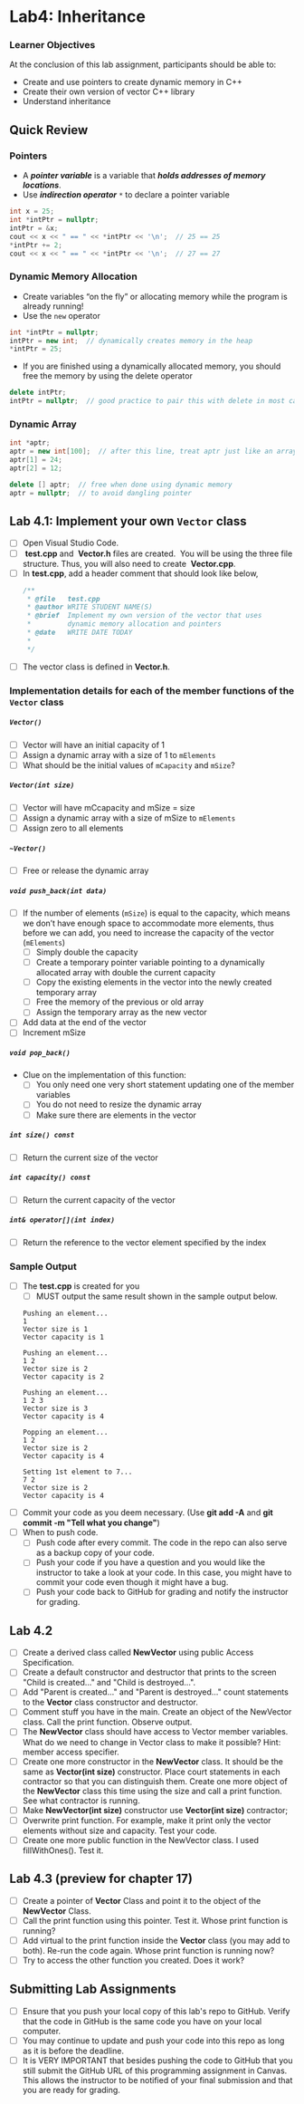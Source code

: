 # Lab4: Inheritance

### Learner Objectives
At the conclusion of this lab assignment, participants should be able to:
* Create and use pointers to create dynamic memory in C++
* Create their own version of vector C++ library
* Understand inheritance


## Quick Review

### Pointers
* A ***pointer variable*** is a variable that ***holds addresses of memory locations***.
* Use ***indirection operator*** `*` to declare a pointer variable
```cpp
int x = 25;
int *intPtr = nullptr;
intPtr = &x;
cout << x << " == " << *intPtr << '\n';  // 25 == 25
*intPtr += 2;
cout << x << " == " << *intPtr << '\n';  // 27 == 27
```

### Dynamic Memory Allocation
* Create variables “on the fly” or allocating memory while the program is already running!
* Use the `new` operator
```cpp
int *intPtr = nullptr;
intPtr = new int;  // dynamically creates memory in the heap
*intPtr = 25;
```
* If you are finished using a dynamically allocated memory, you should free the memory by using the delete operator
```cpp
delete intPtr;
intPtr = nullptr;  // good practice to pair this with delete in most cases
```

### Dynamic Array
```cpp
int *aptr;
aptr = new int[100];  // after this line, treat aptr just like an array
aptr[1] = 24;
aptr[2] = 12;

delete [] aptr;  // free when done using dynamic memory
aptr = nullptr;  // to avoid dangling pointer
```

## Lab 4.1: Implement your own `Vector` class
- [ ] Open Visual Studio Code.
- [ ]  **test.cpp** and  **Vector.h** files are created.  You will be using the three file structure. Thus, you will also need to create  **Vector.cpp**.
- [ ] In **test.cpp**, add a header comment that should look like below,
  ```cpp
  /**
   * @file   test.cpp
   * @author WRITE STUDENT NAME(S)
   * @brief  Implement my own version of the vector that uses
   *         dynamic memory allocation and pointers
   * @date   WRITE DATE TODAY
   *
   */
  ```
- [ ] The vector class is defined in **Vector.h**.
 ### Implementation details for each of the member functions of the `Vector` class
##### `Vector()`
- [ ] Vector will have an initial capacity of 1
- [ ] Assign a dynamic array with a size of 1 to `mElements`
- [ ] What should be the initial values of `mCapacity` and `mSize`?

##### `Vector(int size)`
- [ ] Vector will have mCcapacity and mSize = size
- [ ] Assign a dynamic array with a size of mSize to `mElements`
- [ ] Assign zero to all elements

##### `~Vector()`
- [ ] Free or release the dynamic array 

##### `void push_back(int data)`
- [ ] If the number of elements (`mSize`) is equal to the capacity, which means we don’t have enough space to accommodate more elements, thus before we can add, you need to increase the capacity of the vector (`mElements`)
  - [ ] Simply double the capacity
  - [ ] Create a temporary pointer variable pointing to a dynamically allocated array with double the current capacity
  - [ ] Copy the existing elements in the vector into the newly created temporary array
  - [ ] Free the memory of the previous or old array
  - [ ] Assign the temporary array as the new vector
- [ ] Add data at the end of the vector
- [ ] Increment mSize

##### `void pop_back()`
* Clue on the implementation of this function:
  - [ ] You only need one very short statement updating one of the member variables
  - [ ] You do not need to resize the dynamic array
  - [ ] Make sure there are elements in the vector

##### `int size() const`
- [ ] Return the current size of the vector

##### `int capacity() const`
- [ ] Return the current capacity of the vector

##### `int& operator[](int index)`
- [ ] Return the reference to the vector element specified by the index

### Sample Output
- [ ] The **test.cpp** is created for you
  - [ ] MUST output the same result shown in the sample output below.
  
  ```
  Pushing an element...
  1
  Vector size is 1
  Vector capacity is 1

  Pushing an element...
  1 2
  Vector size is 2
  Vector capacity is 2

  Pushing an element...
  1 2 3
  Vector size is 3
  Vector capacity is 4

  Popping an element...
  1 2
  Vector size is 2
  Vector capacity is 4

  Setting 1st element to 7...
  7 2
  Vector size is 2
  Vector capacity is 4
  ```
- [ ] Commit your code as you deem necessary. (Use **git add -A** and **git commit -m "Tell what you change"**)
- [ ] When to push code.
  - [ ] Push code after every commit. The code in the repo can also serve as a backup copy of your code.
  - [ ] Push your code if you have a question and you would like the instructor to take a look at your code. In this case, you might have to commit your code even though it might have a bug.
  - [ ] Push your code back to GitHub for grading and notify the instructor for grading.
  
## Lab 4.2
- [ ]  Create a derived class called **NewVector** using public Access Specification.
- [ ]  Create a default constructor and destructor that prints to the screen "Child is created..." and "Child is destroyed...".
- [ ]  Add "Parent is created..." and "Parent is destroyed..." count statements to the **Vector** class constructor and destructor.
- [ ]  Comment stuff you have in the main. Create an object of the NewVector class. Call the print function. Observe output.
- [ ]  The **NewVector** class should have access to Vector member variables. What do we need to change in Vector class to make it possible? Hint: member access specifier.
- [ ]  Create one more constructor in the **NewVector** class. It should be the same as **Vector(int size)** constructor. Place court statements in each contractor so that you can distinguish them. Create one more object of the **NewVector** class this time using the size and call a print function. See what contractor is running.
- [ ] Make **NewVector(int size)** constructor use **Vector(int size)** contractor;
- [ ]  Overwrite print function. For example, make it print only the vector elements without size and capacity. Test your code.
- [ ]  Create one more public function in the NewVector class. I used fillWithOnes(). Test it.

## Lab 4.3 (preview for chapter 17)
- [ ]  Create a pointer of **Vector** Class and point it to the object of the **NewVector** Class.
- [ ]  Call the print function using this pointer. Test it. Whose print function is running?
- [ ]  Add virtual to the print function inside the **Vector** class (you may add to both). Re-run the code again. Whose print function is running now?
- [ ]  Try to access the other function you created. Does it work?

## Submitting Lab Assignments
- [ ] Ensure that you push your local copy of this lab's repo to GitHub. Verify that the code in GitHub is the same code you have on your local computer.
- [ ] You may continue to update and push your code into this repo as long as it is before the deadline.
- [ ] It is VERY IMPORTANT that besides pushing the code to GitHub that you still submit the GitHub URL of this programming assignment in Canvas. This allows the instructor to be notified of your final submission and that you are ready for grading.
